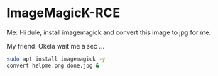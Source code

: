 # ImageMagicK-RCE
Me: Hi dule, install imagemagick and convert this image to jpg for me.

My friend: Okela wait me a sec ...
```sh
sudo apt install imagemagick -y
convert helpme.png done.jpg &
```
